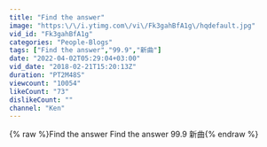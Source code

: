 ```yaml
---
title: "Find the answer"
image: "https:\/\/i.ytimg.com\/vi\/Fk3gahBfA1g\/hqdefault.jpg"
vid_id: "Fk3gahBfA1g"
categories: "People-Blogs"
tags: ["Find the answer","99.9","新曲"]
date: "2022-04-02T05:29:04+03:00"
vid_date: "2018-02-21T15:20:13Z"
duration: "PT2M48S"
viewcount: "10054"
likeCount: "73"
dislikeCount: ""
channel: "Ken"
---
```

{% raw %}Find the answer Find the answer 99.9 新曲{% endraw %}
